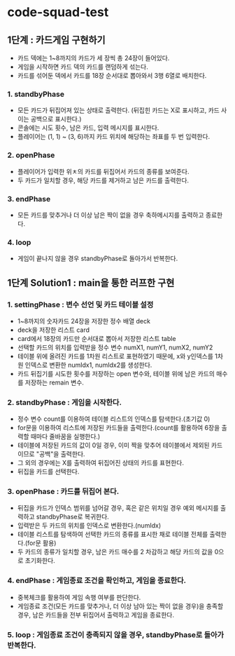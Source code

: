 # code-squad-test
## 1단계 : 카드게임 구현하기
- 카드 덱에는 1~8까지의 카드가 세 장씩 총 24장이 들어있다.
- 게임을 시작하면 카드 덱의 카드를 랜덤하게 섞는다.
- 카드를 섞어둔 덱에서 카드를 18장 순서대로 뽑아와서 3행 6열로 배치한다.
### 1. standbyPhase
- 모든 카드가 뒤집어져 있는 상태로 출력한다. (뒤집힌 카드는 X로 표시하고, 카드 사이는 공백으로 표시한다.)
- 콘솔에는 시도 횟수, 남은 카드, 입력 메시지를 표시한다.
- 플레이어는 (1, 1) ~ (3, 6)까지 카드 위치에 해당하는 좌표를 두 번 입력한다.
### 2. openPhase
- 플레이어가 입력한 위ㅊ의 카드를 뒤집어서 카드의 종류를 보여준다.
- 두 카드가 일치할 경우, 해당 카드를 제거하고 남은 카드를 출력한다.
### 3. endPhase
- 모든 카드를 맞추거나 더 이상 남은 짝이 없을 경우 축하메시지를 출력하고 종료한다.
### 4. loop
- 게임이 끝나지 않을 경우 standbyPhase로 돌아가서 반복한다.

## 1단계 Solution1 : main을 통한 러프한 구현
### 1. settingPhase : 변수 선언 및 카드 테이블 설정
- 1~8까지의 숫자카드 24장을 저장한 정수 배열 deck
- deck을 저장한 리스트 card
- card에서 18장의 카드만 순서대로 뽑아서 저장한 리스트 table
- 선택할 카드의 위치를 입력받을 정수 변수 numX1, numY1, numX2, numY2
- 테이블 위에 올려진 카드를 1차원 리스트로 표현하였기 때문에, x와 y인덱스를 1차원 인덱스로 변환한 numIdx1, numIdx2를 생성한다.
- 카드 뒤집기를 시도한 횟수를 저장하는 open 변수와, 테이블 위에 남은 카드의 매수를 저장하는 remain 변수.
### 2. standbyPhase : 게임을 시작한다.
- 정수 변수 count를 이용하여 테이블 리스트의 인덱스를 탐색한다.(초기값 0)
- for문을 이용하여 리스트에 저장된 카드들을 출력한다.(count를 활용하여 6장을 출력할 때마다 줄바꿈을 실행한다.)
- 테이블에 저장된 카드의 값이 0일 경우, 이미 짝을 맞추어 테이블에서 제외된 카드이므로 "공백"을 출력한다.
- 그 외의 경우에는 X를 출력하여 뒤집어진 상태의 카드를 표현한다.
- 뒤집을 카드를 선택한다.
### 3. openPhase : 카드를 뒤집어 본다.
- 뒤집을 카드가 인덱스 범위를 넘어갈 경우, 혹은 같은 위치일 경우 예외 메시지를 출력하고 standbyPhase로 복귀한다.
- 입력받은 두 카드의 위치를 인덱스로 변환한다.(numIdx)
- 테이블 리스트를 탐색하여 선택한 카드의 종류를 표시한 채로 테이블 전체를 출력한다.(for문 활용)
- 두 카드의 종류가 일치할 경우, 남은 카드 매수를 2 차감하고 해당 카드의 값을 0으로 초기화한다.
### 4. endPhase : 게임종료 조건을 확인하고, 게임을 종료한다.
- 중복체크를 활용하여 게임 속행 여부를 판단한다.
- 게임종료 조건(모든 카드를 맞추거나, 더 이상 남아 있는 짝이 없을 경우)을 충족할 경우, 남은 카드들을 전부 뒤집어서 출력하고 게임을 종료한다.
### 5. loop : 게임종료 조건이 충족되지 않을 경우, standbyPhase로 돌아가 반복한다.